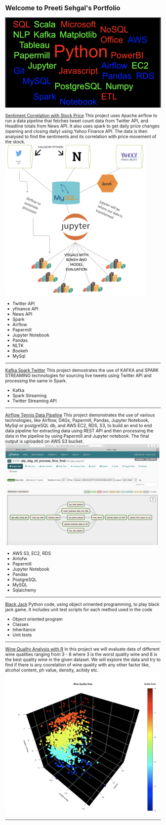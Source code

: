 ## Welcome to Preeti Sehgal's Portfolio

![](/images/wordcloud_portfolio2.png)

[Sentiment Correlation with Stock Price](https://github.com/Preeti0118/Sentiment_Correlation_Stock)
This project uses Apache airflow to run a data pipeline that fetches tweet count data from Twitter API, and Headline totals from News API. It also uses spark to get daily price changes (opening and closing daily) using Yahoo Finance API.
The data is then analysed to find the sentiments and its correlation with price movement of the stock.
![](/images/Sentiment_project_image.png)

 - Twitter API
 - yfinance API
 - News API
 - Spark
 - Airflow
 - Papermill
 - Jupyter Notebook
 - Pandas
 - NLTK
 - Bookeh
 - MySql
 
---
[Kafka Spark Twitter](https://github.com/Preeti0118/TwitterKafkaSpark)
This project demostrates the use of KAFKA and SPARK STREAMING technologies for sourcing live tweets using Twitter API and processing the same in Spark.

 - Kafka
 - Spark Streaming
 - Twitter Streaming API 

---
[Airflow Tennis Data Pipeline](https://github.com/Preeti0118/Tennis_Data_Pipeline_Airflow_Project)
This project demonstrates the use of various technologies, like Airflow, DAGs, Papermill, Pandas, Jupyter Notebook, MySql or postgreSQL db, and AWS EC2, RDS, S3, to build an end to end data pipeline for extracting data using REST API and then processing the data in the pipeline by using Papermill and Jupyter notebook. The final output is uploaded on AWS S3 bucket. 
![](/images/Tennis_Airflow_dags_image2.png)

 - AWS S3, EC2, RDS
 - Airlofw
 - Papermill
 - Jupyter Notebook
 - Pandas
 - PostgreSQL
 - MySQL
 - Sqlalchemy
 
 

---
[Black Jack](https://github.com/Preeti0118/PythonFundamentals.Labs.BlackJack)
Python code, using object orinented programming, to play black jack game. It includes unit test scripts for each method used in the code

 - Object oriented program
 - Classes
 - Inheritance
 - Unit tests

---
[Wine Quality Analysis with R](https://github.com/Preeti0118/Wine_Quality_Analysis_with_R)
In this project we will evaluate data of different wine qualities ranging from 3 - 8 where 3 is the worst quality wine and 8 is the best quality wine in the given dataset. We will explore the data and try to find if there is any coorelation of wine quality with any other factor like, alcohol content, ph value, density, acitidy etc.
![](/images/Wine_Data_3D_Scatter_Plot.png)

---
